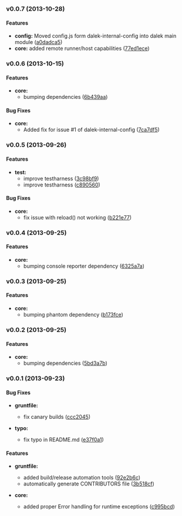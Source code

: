 <a name="v0.0.7"></a>
### v0.0.7 (2013-10-28)


#### Features

* **config:** Moved config.js form dalek-internal-config into dalek main module ([a0dadca5](http://github.com/dalekjs/dalek/commit/a0dadca50282dddd52758051cb95a77ef0309894))
* **core:** added remote runner/host capabilities ([77ed1ece](http://github.com/dalekjs/dalek/commit/77ed1ecea5f5b8b2556cbe7606291cb44abda37c))

<a name="v0.0.6"></a>
### v0.0.6 (2013-10-15)

#### Features

* **core:**
  * bumping dependencies ([6b439aa](https://github.com/dalekjs/dalek/commit/6b439aabbe5f1659e22a34a6c578ac5389000788))

#### Bug Fixes

* **core:**
  * Added fix for issue #1 of dalek-internal-config ([7ca7df5](https://github.com/dalekjs/dalek/commit/7ca7df54cc44ccc91ae2d8b797d915962c857042))

<a name="v0.0.5"></a>
### v0.0.5 (2013-09-26)

#### Features

* **test:**
  * improve testharness ([3c98bf9](https://github.com/dalekjs/dalek/commit/3c98bf919e4a9c2d23c1551b8e8690acf46290e0))
  * improve testharness ([c890560](https://github.com/dalekjs/dalek/commit/c89056024957c855fe7c856b7c1dfe2c399c85b5))

#### Bug Fixes

* **core:**
  * fix issue with reload() not working ([b221e77](https://github.com/dalekjs/dalek/commit/b221e77b6f5f27af74403330cce7f623164852a0))

<a name="v0.0.4"></a>
### v0.0.4 (2013-09-25)

#### Features

* **core:**
  * bumping console reporter dependency ([6325a7a](https://github.com/dalekjs/dalek/commit/6325a7a0f04c5fda7cac1c6e172453fdf59530d2))

<a name="v0.0.3"></a>
### v0.0.3 (2013-09-25)

#### Features

* **core:**
  * bumping phantom dependency ([b173fce](https://github.com/dalekjs/dalek/commit/b173fce963275102b42ce9ca322fb797981c373e))

<a name="v0.0.2"></a>
### v0.0.2 (2013-09-25)

#### Features

* **core:**
  * bumping dependencies ([5bd3a7b](https://github.com/dalekjs/dalek/commit/5bd3a7be590ed58e3972c6ae6aab0731567a44e5))

<a name="v0.0.1"></a>
### v0.0.1 (2013-09-23)

#### Bug Fixes

* **gruntfile:** 
  * fix canary builds ([ccc2045](https://github.com/dalekjs/dalek/commit/ccc20454e9d4dde64b6ecdc1b367ebdb9dd41f5e))

* **typo:**
  * fix typo in README.md ([e37f0a1](https://github.com/dalekjs/dalek/commit/e37f0a1c6620def7d966429bbfb3537866ac0753))

#### Features

* **gruntfile:**
  * added build/release automation tools ([92e2b6c](https://github.com/dalekjs/dalek/commit/92e2b6ca43b93db52d11ce259edd16067cedf69a))
  * automatically generate CONTRIBUTORS file ([3b518cf](https://github.com/dalekjs/dalek/commit/3b518cf3e5b22aaf7d8426aa0af9ae1a44c4c093))

* **core:**
  * added proper Error handling for runtime exceptions ([c995bcd](https://github.com/dalekjs/dalek/commit/c995bcd6e3f89764d26c25efe4e73f068ac45ad7))